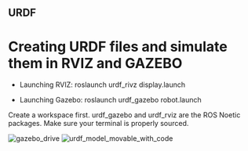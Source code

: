 ## URDF
# Creating URDF files and simulate them in RVIZ and GAZEBO 


* Launching RVIZ:    roslaunch urdf_rivz display.launch

* Launching Gazebo:  roslaunch urdf_gazebo robot.launch

Create a workspace first. urdf_gazebo and urdf_rviz are the ROS Noetic packages. Make sure your terminal is properly sourced.


![gazebo_drive](https://github.com/Martin-1206/URDF/assets/129275767/872b1836-0ee8-4335-bd43-cf1918cbb72a)  ![urdf_model_movable_with_code](https://github.com/Martin-1206/URDF/assets/129275767/e16619b9-cf83-49b8-9eec-21b3e1050593)
